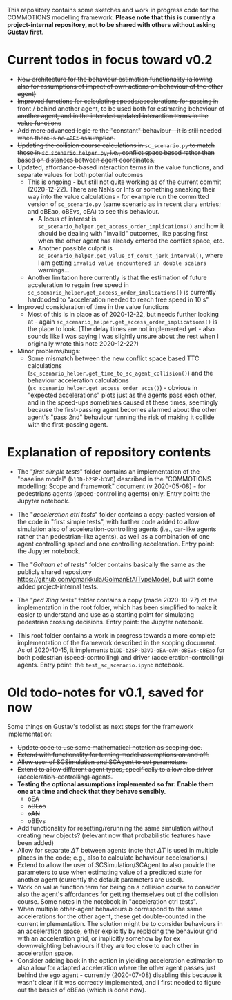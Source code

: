 This repository contains some sketches and work in progress code for the COMMOTIONS modelling framework. **Please note that this is currently a project-internal repository, not to be shared with others without asking Gustav first**.

# Current todos in focus toward v0.2

* ~~New architecture for the behaviour estimation functionality (allowing also for assumptions of impact of own actions on behaviour of the other agent)~~
* ~~Improved functions for calculating speeds/accelerations for passing in front / behind another agent, to be used both for estimating behaviour of another agent, and in the intended updated interaction terms in the value functions~~
* ~~Add more advanced logic re the "constant" behaviour - it is still needed when there is no `oBE*` assumption.~~
* ~~Updating the collision course calculations in `sc_scenario.py` to match those in `sc_scenario_helper.py`, i.e., conflict space based rather than based on distances between agent coordinates.~~
* Updated, affordance-based interaction terms in the value functions, and separate values for both potential outcomes
    * This is ongoing - but still not quite working as of the current commit (2020-12-22). There are NaNs or Infs or something sneaking their way into the value calculations - for example run the committed version of `sc_scenario.py` (same scenario as in recent diary entries; and oBEao, oBEvs, oEA) to see this behaviour.
        * A locus of interest is `sc_scenario_helper.get_access_order_implications()` and how it should be dealing with "invalid" outcomes, like passing first when the other agent has already entered the conflict space, etc.
        * Another possible culprit is `sc_scenario_helper.get_value_of_const_jerk_interval()`, where I am getting `invalid value encountered in double scalars` warnings...
    * Another limitation here currently is that the estimation of future acceleration to regain free speed in `sc_scenario_helper.get_access_order_implications()` is currently hardcoded to "acceleration needed to reach free speed in 10 s"
* Improved consideration of time in the value functions
    * Most of this is in place as of 2020-12-22, but needs further looking at - again `sc_scenario_helper.get_access_order_implications()` is the place to look. (The delay times are not implemented yet - also sounds like I was saying I was slightly unsure about the rest when I originally wrote this note 2020-12-22?)
* Minor problems/bugs:
    * Some mismatch between the new conflict space based TTC calculations (`sc_scenario_helper.get_time_to_sc_agent_collision()`) and the behaviour acceleration calculations (`sc_scenario_helper.get_access_order_accs()`) - obvious in "expected accelerations" plots just as the agents pass each other, and in the speed-ups sometimes caused at these times, seemingly because the first-passing agent becomes alarmed about the other agent's "pass 2nd" behaviour running the risk of making it collide with the first-passing agent.


# Explanation of repository contents

* The "*first simple tests*" folder contains an implementation of the "baseline model" (`b1DD-b2SP-b3VD`) described in the "COMMOTIONS modelling: Scope and framework" document (v 2020-05-08) - for pedestrians agents (speed-controlling agents) only. Entry point: the Jupyter notebook.

* The "*acceleration ctrl tests*" folder contains a copy-pasted version of the code in "first simple tests", with further code added to allow simulation also of acceleration-controlling agents (i.e., car-like agents rather than pedestrian-like agents), as well as a combination of one agent controlling speed and one controlling acceleration. Entry point: the Jupyter notebook.

* The "*Golman et al tests*" folder contains basically the same as the publicly shared repository https://github.com/gmarkkula/GolmanEtAlTypeModel, but with some added project-internal tests.

* The "*ped Xing tests*" folder contains a copy (made 2020-10-27) of the implementation in the root folder, which has been simplified to make it easier to understand and use as a starting point for simulating pedestrian crossing decisions. Entry point: the Jupyter notebook.

* This root folder contains a work in progress towards a more complete implementation of the framework described in the scoping document. As of 2020-10-15, it implements `b1DD-b2SP-b3VD-oEA-oAN-oBEvs-oBEao` for both pedestrian (speed-controlling) and 
driver (acceleration-controlling) agents. Entry point: the `test_sc_scenario.ipynb` notebook.

# Old todo-notes for v0.1, saved for now

Some things on Gustav's todolist as next steps for the framework implementation:
* ~~Update code to use same mathematical notation as scoping doc.~~
* ~~Extend with functionality for turning model assumptions on and off.~~
* ~~Allow user of SCSimulation and SCAgent to set parameters.~~
* ~~Extend to allow different agent types, specifically to allow also driver (acceleration-controlling) agents.~~
* **Testing the optional assumptions implemented so far: Enable them one at a time and check that they behave sensibly.**
    * ~~oEA~~
    * ~~oBEao~~
    * ~~oAN~~
    * oBEvs
* Add functionality for resetting/rerunning the same simulation without creating new objects? (relevant now that probabilistic features have been added)
* Allow for separate $\Delta T$ between agents (note that $\Delta T$ is used in multiple places in the code; e.g., also to calculate behaviour accelerations.)
* Extend to allow the user of SCSimulation/SCAgent to also provide the parameters to use when estimating value of a predicted state for another agent (currently the default parameters are used).
* Work on value function term for being on a collision course to consider also the agent's affordances for getting themselves out of the collision course. Some notes in the notebook in "acceleration ctrl tests".
* When multiple other-agent behaviours $b$ correspond to the same accelerations for the other agent, these get double-counted in the current implementation. The solution might be to consider behaviours in an acceleration space, either explicitly by replacing the behaviour grid with an acceleration grid, or implicitly somehow by for ex downweighting behaviours if they are too close to each other in acceleration space.
* Consider adding back in the option in yielding acceleration estimation to also allow for adapted acceleration where the other agent passes just behind the ego agent - currently (2020-07-08) disabling this because it wasn't clear if it was correctly implemented, and I first needed to figure out the basics of oBEao (which is done now).


